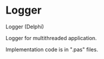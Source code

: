# Logger
Logger (Delphi)

Logger for multithreaded application.

Implementation code is in ".pas" files.
